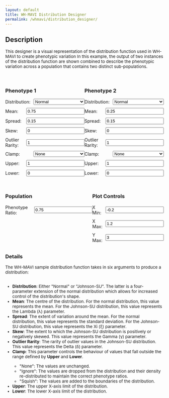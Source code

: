 ```yaml
---
layout: default
title: WH-MAVI Distribution Designer
permalink: /whmavi/distribution_designer/
---
```


## Description
<div style="font-size: 0.95em;">This designer is a visual representation of the distribution function used in WH-MAVI to create phenotypic variation In this example, the output of two instances of the distribution function are shown combined to describe the phenotypic variation across a population that contains two distinct sub-populations.<br><br></div>

<script src="https://cdn.jsdelivr.net/npm/chart.js"></script>

<style>

  h3 {
      text-align: left;
  }
  
  #controls {
    margin-top: 20px;
  }
  
  .control-group {
    margin-bottom: 10px;
    display: flex;
    align-items: center;
  }
  
  .control-group label {
    flex: 1;
    margin-right: 10px;
  }
  
  .control-group select {
    flex: 2;
  }
  
  @media (max-width: 768px) {

    h3 {
        text-align: center;
    }
    
      .control-group {
          flex-direction: column;
      }
  
      .control-group label {
          margin-right: 0;
          margin-bottom: 5px;
      }
  
      .control-group input[type="number"],
      .control-group select {
        flex: none;
        width: 95%;
      }
  }  

  .hidden {
    display: none;
  }
</style>

<canvas id="distributionChart" width="800" height="400"></canvas>

<div id="controls" style="display: flex; justify-content: space-between;">
  <!-- Distribution 1 Inputs -->
  <div id="distribution1-controls">
    <h3>Phenotype 1</h3>
    <div class="control-group">
      <label for="distribution1">Distribution:</label>
      <select id="distribution1" onchange="toggleInputs('1')">
        <option value="normal">Normal</option>
        <option value="johnson-su">Johnson-SU</option>
      </select>
    </div>
    <div class="control-group" id="mean1-group">
      <label for="mean1">Mean:</label>
      <input type="number" id="mean1" value="0.75" step="0.01">
    </div>
    <div class="control-group" id="spread1-group">
      <label for="spread1">Spread:</label>
      <input type="number" id="spread1" value="0.15" step="0.01">
    </div>
    <div class="control-group" id="skew1-group">
      <label for="skew1">Skew:</label>
      <input type="number" id="skew1" value="0" step="0.01">
    </div>
    <div class="control-group" id="rarity1-group">
      <label for="rarity1">Outlier Rarity:</label>
      <input type="number" id="rarity1" value="1" step="0.1">
    </div>
    <div class="control-group" id="clamp1-group">
      <label for="clamp1">Clamp:</label>
      <select id="clamp1">
        <option value="none">None</option>
        <option value="ignore">Ignore</option>
        <option value="squish">Squish</option>
      </select>
    </div>
    <div class="control-group" id="upper1-group">
      <label for="upper1">Upper:</label>
      <input type="number" id="upper1" value="1" step="0.01">
    </div>
    <div class="control-group" id="lower1-group">
      <label for="lower1">Lower:</label>
      <input type="number" id="lower1" value="0" step="0.01">
    </div>
  </div>

  <!-- Distribution 2 Inputs -->
  <div id="distribution2-controls">
    <h3>Phenotype 2</h3>
    <div class="control-group">
      <label for="distribution2">Distribution:</label>
      <select id="distribution2" onchange="toggleInputs('2')">
        <option value="normal">Normal</option>
        <option value="johnson-su">Johnson-SU</option>
      </select>
    </div>
    <div class="control-group" id="mean2-group">
      <label for="mean2">Mean:</label>
      <input type="number" id="mean2" value="0.25" step="0.01">
    </div>
    <div class="control-group" id="spread2-group">
      <label for="spread2">Spread:</label>
      <input type="number" id="spread2" value="0.15" step="0.01">
    </div>
    <div class="control-group" id="skew2-group">
      <label for="skew2">Skew:</label>
      <input type="number" id="skew2" value="0" step="0.01">
    </div>
    <div class="control-group" id="rarity2-group">
      <label for="rarity2">Outlier Rarity:</label>
      <input type="number" id="rarity2" value="1" step="0.1">
    </div>
    <div class="control-group" id="clamp2-group">
      <label for="clamp2">Clamp:</label>
      <select id="clamp2">
        <option value="none">None</option>
        <option value="ignore">Ignore</option>
        <option value="squish">Squish</option>
      </select>
    </div>
    <div class="control-group" id="upper2-group">
      <label for="upper2">Upper:</label>
      <input type="number" id="upper2" value="1" step="0.01">
    </div>
    <div class="control-group" id="lower2-group">
      <label for="lower2">Lower:</label>
      <input type="number" id="lower2" value="0" step="0.01">
    </div>
  </div>
</div>

<div id="controls" style="display: flex; justify-content: space-between;">
  <div id="population-controls">
    <h3>Population</h3>
    <div class="control-group">
        <label for="phenoratio">Phenotype Ratio:</label>
        <input type="number" id="phenoratio" value="0.75" step="0.01">
      </div>
  </div>
  <div id="plot-controls">
    <h3>Plot Controls</h3>
    <div class="control-group">
          <label for="xmin">X Min:</label>
          <input type="number" id="xmin" value="-0.2" step="0.1">
        </div>
    <div class="control-group">
      <label for="xmax">X Max:</label>
      <input type="number" id="xmax" value="1.2" step="0.1">
    </div>
    <div class="control-group">
      <label for="ymax">Y Max:</label>
      <input type="number" id="ymax" value="3" step="0.1">
    </div>
  </div>
</div>

### Details
<div style="font-size: 0.95em;">The WH-MAVI sample distribution function takes in six arguments to produce a distribution:<br><br>
<ul>
  <li><b>Distribution</b>: Either "Normal" or "Johnson-SU". The latter is a four-parameter extension of the normal distribution which allows for increased control of the distribution's shape.</li>
  <li><b>Mean</b>: The centre of the distribution. For the normal distribution, this value represents the mean. For the Johnson-SU distribution, this value represents the Lambda (λ) parameter.</li>
  <li><b>Spread</b>: The extent of variation around the mean. For the normal distribution, this value represents the standard deviation. For the Johnson-SU distribution, this value represents the Xi (ξ) parameter.</li>
  <li><b>Skew</b>: The extent to which the Johnson-SU distribution is positively or negatively skewed. This value represents the Gamma (γ) parameter.</li>
  <li><b>Outlier Rarity</b>: The rarity of outlier values in the Johnson-SU distribution. This value represents the Delta (δ) parameter. </li>
  <li><b>Clamp</b>: This parameter controls the behaviour of values that fall outside the range defined by <b>Upper</b> and <b>Lower</b>.</li>
  <ul>
    <li>"None": The values are unchanged.</li>
    <li>"Ignore": The values are dropped from the distribution and their density re-distributed to maintain the correct phenotype ratios.</li>
    <li>"Squish": The values are added to the boundaries of the distribution.</li>
  </ul>
  <li><b>Upper</b>: The upper X-axis limit of the distribution.</li>
  <li><b>Lower</b>: The lower X-axis limit of the distribution.</li>
</ul>
</div>

<script>
function toggleInputs(groupNumber) {
  
  const distributionType = document.getElementById('distribution' + groupNumber).value;
  const meanGroup = document.getElementById('mean' + groupNumber + '-group');
  const spreadGroup = document.getElementById('spread' + groupNumber + '-group');
  const skewGroup = document.getElementById('skew' + groupNumber + '-group');
  const rarityGroup = document.getElementById('rarity' + groupNumber + '-group');
  const clampGroup = document.getElementById('clamp' + groupNumber + '-group');
  const upperGroup = document.getElementById('upper' + groupNumber + '-group');
  const lowerGroup = document.getElementById('lower' + groupNumber + '-group');

  if (distributionType === 'normal') {
    meanGroup.classList.remove('hidden');
    spreadGroup.classList.remove('hidden');
    skewGroup.classList.add('hidden');
    rarityGroup.classList.add('hidden');
    clampGroup.classList.remove('hidden');
    upperGroup.classList.remove('hidden');
    lowerGroup.classList.remove('hidden');
  } else if (distributionType === 'johnson-su') {
    meanGroup.classList.remove('hidden');
    spreadGroup.classList.remove('hidden');
    skewGroup.classList.remove('hidden');
    rarityGroup.classList.remove('hidden');
    clampGroup.classList.remove('hidden');
    upperGroup.classList.remove('hidden');
    lowerGroup.classList.remove('hidden');
  }
}

document.addEventListener('DOMContentLoaded', function() {
  toggleInputs('1');
  toggleInputs('2');
});
</script>

<script>
let chart;
  
function calculateDistribution(distribution, xmin, xmax, mean, spread, skew, rarity, clamp, upper, lower) {
  
  const x_values = [];
  const step = (xmax - xmin) / 200;

  for (let x = xmin; x <= xmax; x += step) {
    x_values.push(x);
  }

  let y_values = [];

  if (distribution === "normal") {
    y_values = x_values.map((x) => {
      if (spread === 0) {
        const closestX = x_values.reduce((a, b) => Math.abs(b - mean) < Math.abs(a - mean) ? b : a);
        return x === closestX ? 40 : 0;
      }
      const factor = 1 / (spread * Math.sqrt(2 * Math.PI));
      const exponent = -0.5 * Math.pow((x - mean) / spread, 2);
      return factor * Math.exp(exponent);
    });
  } else if (distribution === "johnson-su") {
    y_values = x_values.map((x) => {
      if (spread === 0) {
        const closestX = x_values.reduce((a, b) => Math.abs(b - mean) < Math.abs(a - mean) ? b : a);
        return x === closestX ? 40 : 0;
      }
      const sqrtTwoPi = Math.sqrt(2 * Math.PI);
      const factor = rarity / (spread * sqrtTwoPi);
      const z = Math.asinh((x - mean) / spread);
      const exponent = -0.5 * Math.pow(skew + rarity * z, 2);
      const denominator = Math.sqrt(1 + Math.pow((x - mean) / spread, 2));
      return factor * Math.exp(exponent) / denominator;
    });
  } 

  if (clamp == "ignore") {
    let sumA = y_values.reduce((acc, y, i) => {
      if (x_values[i] < lower || x_values[i] > upper) {
        return acc + y;
      }
      return acc;
    }, 0);
  
    let sumB = y_values.reduce((acc, y, i) => {
      if (x_values[i] > lower && x_values[i] < upper) {
        return acc + y;
      }
      return acc;
    }, 0);
  
    let correctionFactor = (sumA / sumB) + 1;
      
    y_values = y_values.map((y, i) => {
      if (x_values[i] < lower || x_values[i] > upper) {
        return 0;
      }
      return y * correctionFactor;
    });
  } else if (clamp == "squish") {
    const sumYBelowLower = x_values.reduce((acc, x, i) => x < lower ? acc + y_values[i] : acc, 0);
    const sumYAboveUpper = x_values.reduce((acc, x, i) => x > upper ? acc + y_values[i] : acc, 0);

    let indexClosestToLower = 0;
    let indexClosestToUpper = 0;
    let minDistToLower = Infinity;
    let minDistToUpper = Infinity;

    x_values.forEach((x, i) => {
      if (Math.abs(x - lower) < minDistToLower) {
        minDistToLower = Math.abs(x - lower);
        indexClosestToLower = i;
      }
      if (Math.abs(x - upper) < minDistToUpper) {
        minDistToUpper = Math.abs(x - upper);
        indexClosestToUpper = i;
      }
    });

    y_values = y_values.map((y, i) => {
      if (x_values[i] < lower || x_values[i] > upper) {
        return 0;
      } else if (i === indexClosestToLower) {
        return sumYBelowLower;
      } else if (i === indexClosestToUpper) {
        return sumYAboveUpper;
      }
      return y;
    });
  }

  return { x_values, y_values };
}


function plotDistribution() {
  const distribution1 = document.getElementById("distribution1").value;
  const mean1 = parseFloat(document.getElementById("mean1").value);
  const spread1 = parseFloat(document.getElementById("spread1").value);
  const skew1 = parseFloat(document.getElementById("skew1").value);
  const rarity1 = parseFloat(document.getElementById("rarity1").value);
  const clamp1 = document.getElementById("clamp1").value;
  const upper1 = parseFloat(document.getElementById("upper1").value);
  const lower1 = parseFloat(document.getElementById("lower1").value);

  const distribution2 = document.getElementById("distribution2").value;
  const mean2 = parseFloat(document.getElementById("mean2").value);
  const spread2 = parseFloat(document.getElementById("spread2").value);
  const skew2 = parseFloat(document.getElementById("skew2").value);
  const rarity2 = parseFloat(document.getElementById("rarity2").value);
  const clamp2 = document.getElementById("clamp2").value;
  const upper2 = parseFloat(document.getElementById("upper2").value);
  const lower2 = parseFloat(document.getElementById("lower2").value);
  
  const phenoratio = parseFloat(document.getElementById("phenoratio").value);
  
  
  const xmin = parseFloat(document.getElementById("xmin").value);
  const xmax = parseFloat(document.getElementById("xmax").value);
  const ymax = parseFloat(document.getElementById("ymax").value);
  
  const { x_values: x_values1, y_values: y_values1 } = calculateDistribution(distribution1, xmin, xmax, mean1, spread1, skew1, rarity1, clamp1, upper1, lower1);
  const { x_values: x_values2, y_values: y_values2 } = calculateDistribution(distribution2, xmin, xmax, mean2, spread2, skew2, rarity2, clamp2, upper2, lower2);

  const y_values1_mult = y_values1.map(value => value * phenoratio);
  const y_values2_mult = y_values2.map(value => value * (1 - phenoratio));

  const y_values_sum = y_values1_mult.map((y, i) => y + y_values2_mult[i]);

  if (!chart) {
    const ctx = document.getElementById("distributionChart").getContext("2d");
    chart = new Chart(ctx, {
      type: "line",
      data: {
        labels: x_values1,
        datasets: [
          {
            label: "Phenotype 1",
            data: y_values1_mult,
            borderColor: "#3498db",
            fill: false,
            pointRadius: 0,
          },
          {
            label: "Phenotype 2",
            data: y_values2_mult,
            borderColor: "#e74c3c",
            fill: false,
            pointRadius: 0,
          },
          {
            label: "Population Probability Density",
            data: y_values_sum,
            backgroundColor: "#34495e",
            fill: true,
            pointRadius: 0,
          },
        ],
      },
      options: {
        scales: {
          x: {
            type: "linear",
            position: "bottom",
            title: {
            display: true,
            text: 'Phenotype Strength'
            }
          },
          y: {
            max: ymax,
            title: {
            display: true,
            text: 'Probability Density'
            }
          },
        },
      }
    });
  } else {
    chart.data.labels = x_values1;
    chart.data.datasets[0].data = y_values1_mult;
    chart.data.datasets[1].data = y_values2_mult;
    chart.data.datasets[2].data = y_values_sum;
    chart.options.scales.y.max = ymax;
    chart.update();
  }
}


  document.querySelectorAll("#controls input, #controls select").forEach((input) => {
    input.addEventListener("input", plotDistribution);
  });

  plotDistribution();
</script>
